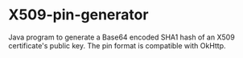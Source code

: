 # X509-pin-generator
Java program to generate a Base64 encoded SHA1 hash of an X509 certificate's public key. The pin format is compatible with OkHttp.